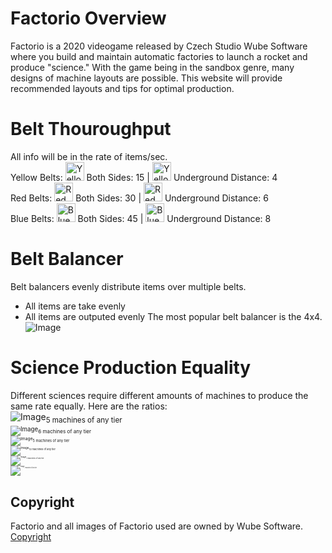 # Factorio Overview
Factorio is a 2020 videogame released by Czech Studio Wube Software where you build and maintain automatic factories to launch a rocket and produce "science." With the game being in the sandbox genre, many designs of machine layouts are possible. This website will provide recommended layouts and tips for optimal production.

# Belt Thouroughput
All info will be in the rate of items/sec.<br>
Yellow Belts: <img src="https://wiki.factorio.com/images/Transport_belt.png" alt="Yellow Belt" height="30" width="30"/> Both Sides: 15 | <img src="https://wiki.factorio.com/images/Underground_belt.png" alt="Yellow Underground Belt" height="30" width="30"/> Underground Distance: 4<br>
Red Belts: <img src="https://wiki.factorio.com/images/Fast_transport_belt.png" alt="Red Belt" height="30" width="30"/> Both Sides: 30 | <img src="https://wiki.factorio.com/images/Fast_underground_belt.png" alt="Red Underground Belt" height="30" width="30"/> Underground Distance: 6<br>
Blue Belts: <img src="https://wiki.factorio.com/images/Express_transport_belt.png" alt="Blue Belt" height="30" width="30"/> Both Sides: 45 | <img src="https://wiki.factorio.com/images/Express_underground_belt.png" alt="Blue Underground Belt" height="30" width="30"/> Underground Distance: 8<br>

# Belt Balancer
Belt balancers evenly distribute items over multiple belts.
- All items are take evenly
- All items are outputed evenly
The most popular belt balancer is the 4x4.<br>
![Image](https://factoriocheatsheet.com/assets/images/balancer-4x4.webp)

# Science Production Equality
Different sciences require different amounts of machines to produce the same rate equally. Here are the ratios:<br>
![Image](https://wiki.factorio.com/images/Automation_science_pack.png)<sub>5 machines of any tier<sub/><br>
![Image](https://wiki.factorio.com/images/Logistic_science_pack.png)<sub>6 machines of any tier<sub/><br>
![Image](https://wiki.factorio.com/images/Military_science_pack.png)<sub>5 machines of any tier<sub/><br>
![Image](https://wiki.factorio.com/images/Chemical_science_pack.png)<sub>12 machines of any tier<sub/><br>
![Image](https://wiki.factorio.com/images/Production_science_pack.png)<sub>7 machines of any tier<sub/><br>
![Image](https://wiki.factorio.com/images/Utility_science_pack.png)<sub>7 machines of any tier<sub/>

## Copyright
Factorio and all images of Factorio used are owned by Wube Software. [Copyright](https://wiki.factorio.com/Factorio:Copyrights#:~:text=Factorio%20content%20and%20materials%20are%20trademarks%20and%20copyrights,3.0%20Unported%20%28CC%20BY-NC-SA%203.0%29%20unless%20otherwise%20noted.)
